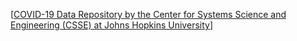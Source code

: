 [[COVID-19 Data Repository by the Center for Systems Science and Engineering (CSSE) at Johns Hopkins University]([https://link.springer.com/content/pdf/10.1186/s40537-021-00492-0.pdf](https://github.com/CSSEGISandData/COVID-19))]
